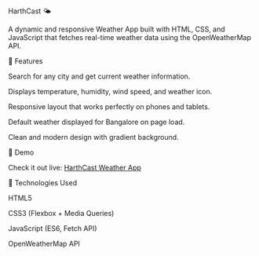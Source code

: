 HarthCast 🌤️

A dynamic and responsive Weather App built with HTML, CSS, and JavaScript that fetches real-time weather data using the OpenWeatherMap API.

🔹 Features

Search for any city and get current weather information.

Displays temperature, humidity, wind speed, and weather icon.

Responsive layout that works perfectly on phones and tablets.

Default weather displayed for Bangalore on page load.

Clean and modern design with gradient background.

🔹 Demo

Check it out live: [HarthCast Weather App](https://harth-cast.netlify.app/)

🔹 Technologies Used

HTML5

CSS3 (Flexbox + Media Queries)

JavaScript (ES6, Fetch API)

OpenWeatherMap API


